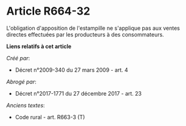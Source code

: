 # Article R664-32

L'obligation d'apposition de l'estampille ne s'applique pas aux ventes directes effectuées par les producteurs à des
consommateurs.

**Liens relatifs à cet article**

_Créé par_:

  - Décret n°2009-340 du 27 mars 2009 - art. 4

_Abrogé par_:

  - Décret n°2017-1771 du 27 décembre 2017 - art. 23

_Anciens textes_:

  - Code rural - art. R663-3 (T)
